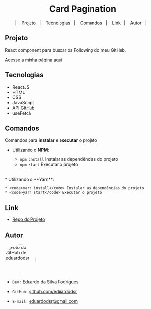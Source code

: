 <h1 align="center">Card Pagination</h1>

<p align="center"> |&nbsp;&nbsp;&nbsp; 
  <a href="#projeto">Projeto</a>&nbsp;&nbsp;&nbsp;|&nbsp;&nbsp;&nbsp;
  <a href="#tecnologias">Tecnologias</a>&nbsp;&nbsp;&nbsp;|&nbsp;&nbsp;&nbsp;
  <a href="#comandos">Comandos</a>&nbsp;&nbsp;&nbsp;|&nbsp;&nbsp;&nbsp;
  <a href="#link">Link</a>&nbsp;&nbsp;&nbsp;|&nbsp;&nbsp;&nbsp;
   <a href="#autor">Autor</a>&nbsp;&nbsp;&nbsp;|&nbsp;&nbsp;&nbsp;
</p>


<span id="projeto">

## Projeto

React component para buscar os Following do meu GitHub.

Acesse a minha página [aqui](https://github.com/eduardodsr)


<span id="tecnologias">

## Tecnologias

- ReactJS
- HTML
- CSS
- JavaScript
- API GitHub
- useFetch


<span id="comandos">

## Comandos 

Comandos para **instalar** e **executar** o projeto

* Utilizando o **NPM**:

    * <code>npm install</code> Instalar as dependências do projeto
    * <code>npm start</code> Executar o projeto
<br>
* Utilizando o **Yarn**:

    * <code>yarn install</code> Instalar as dependências do projeto
    * <code>yarn start</code> Executar o projeto


<span id="link">

## Link

- [Repo do Projeto](https://github.com/eduardodsr/react-pagination/ "Pagination Repo")



<span id="autor">

## Autor

<div align="rigth">
  <a href="https://github.com/eduardodsr">
   <img align="center" style="border-radius: 100%;" src="https://avatars.githubusercontent.com/u/66234125?s=400" width="100px;" alt="Foto do GitHub de eduardodsr"/>
  </a>
</div>

  * ` Dev: ` Eduardo da Silva Rodrigues
  
  * ` GitHub: ` [github.com/eduardodsr](https://www.github.com/eduardodsr)
 
  * ` E-mail: ` <eduardodsr@gmail.com> 

    